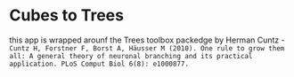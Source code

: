 # Cubes to Trees
this app is wrapped arounf the Trees toolbox packedge by Herman Cuntz - ```Cuntz H, Forstner F, Borst A, Häusser M (2010). One rule to grow them all: A general theory of neuronal branching and its practical application. PLoS Comput Biol 6(8): e1000877.```
